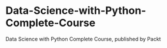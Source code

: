 # Data-Science-with-Python-Complete-Course
Data Science with Python Complete Course, published by Packt

